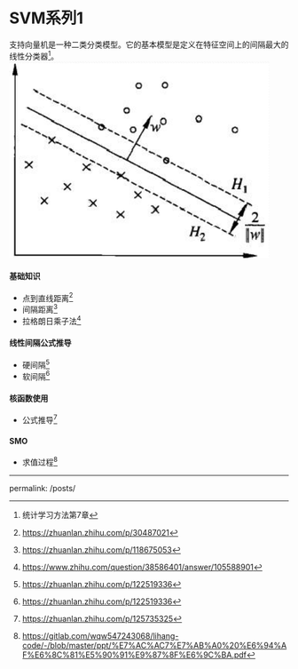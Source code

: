 # SVM系列1
支持向量机是一种二类分类模型。它的基本模型是定义在特征空间上的间隔最大的线性分类器[^1]。
![SVM分类器图1](ml-svm1.png)

#### 基础知识
- 点到直线距离[^2]
- 间隔距离[^3]
- 拉格朗日乘子法[^4]

#### 线性间隔公式推导
- 硬间隔[^5]
- 软间隔[^5]

#### 核函数使用
- 公式推导[^6]

#### SMO
- 求值过程[^7]


[^1]: 统计学习方法第7章
[^2]: https://zhuanlan.zhihu.com/p/30487021
[^3]: https://zhuanlan.zhihu.com/p/118675053
[^4]: https://www.zhihu.com/question/38586401/answer/105588901
[^5]: https://zhuanlan.zhihu.com/p/122519336
[^6]: https://zhuanlan.zhihu.com/p/125735325
[^7]: https://gitlab.com/wqw547243068/lihang-code/-/blob/master/ppt/%E7%AC%AC7%E7%AB%A0%20%E6%94%AF%E6%8C%81%E5%90%91%E9%87%8F%E6%9C%BA.pdf

------
permalink: /posts/